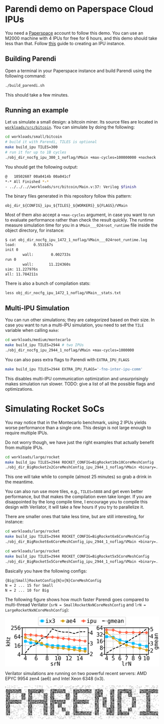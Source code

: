 

# Parendi demo on Paperspace Cloud IPUs
You need a [Paperspace](https://paperspace.com) account to follow this demo.
You can use an M2000 machine with 4 IPUs for free for 6 hours, and this demo should take less than that. Follow [this](paperspace.md) guide to creating an IPU instance.
## Building Parendi
Open a terminal in your Paperspace instance and build Parendi using the following command:
```bash
./build_parendi.sh
```
This should take a few minutes.

## Running an example

Let us simulate a small design: a bitcoin miner. Its source files are located in [`workloads/src/bitcoin`](workloads/src/bitcoin/). You can simulate by doing the following:
```bash
cd workloads/small/bitcoin
# build it with Parendi, TILES is optional
make build_ipu TILES=300
# run it for up to 1B cycles
./obj_dir_nocfg_ipu_300_1_noflag/VMain +max-cycles=100000000 +nocheck

```
You should get the following output:
```bash
@   10502607 00a0414b 00a041cf
*-* All Finished *-*
- ../../..//workloads/src/bitcoin/Main.v:37: Verilog $finish
```
The binary files generated in this repository follow this pattern:
```
obj_dir_${CONFIG}_ipu_${TILES}_${WORKERS}_${FLAGS}/VMain
```
Most of them also accept a `+max-cycles` argument, in case you want to run to evaluate performance rather than check the result quickly.
The runtime measure simulation time for you in a `VMain___024root_runtime` file inside the object directory, for instance:
```
$ cat obj_dir_nocfg_ipu_1472_1_noflag/VMain___024root_runtime.log
load:        0.553167s
init 0
        wall:        0.002733s
run 0
        wall:       11.224360s
sim: 11.227976s
all: 11.784211s
```
There is also a bunch of compilation stats:
```
less obj_dir_nocfg_ipu_1472_1_noflag/VMain__stats.txt
```

## Multi-IPU Simulation
You can run other simulations; they are categorized based on their size.
In case you want to run a multi-IPU simulation, you need to set the `TILE` variable when calling `make`:

```bash
cd workloads/medium/montecarlo
make build_ipu TILES=2944 # two IPUs
./obj_dir_nocfg_ipu_2944_1_noflag/VMain +max-cycles=1000000
```


You can also pass extra flags to Parendi with `EXTRA_IPU_FLAGS`
```bash
make build_ipu TILES=2944 EXTRA_IPU_FLAGS='-fno-inter-ipu-comm'
```
This disables multi-IPU communication optimization and unsurprisingly makes simulation run slower.
TODO: give a list of all the possible flags and optimizations.

# Simulating Rocket SoCs

You may notice that in the Montecarlo benchmark, using 2 IPUs yields worse performance than a single one.
This design is not large enough to require multiple IPUs.

Do not worry though, we have just the right examples that actually benefit from multiple IPUs.
```bash
cd workloads/large/rocket
make build_ipu TILES=2944 ROCKET_CONFIG=BigRocket10x10CoreMeshConfig
./obj_dir_BigRocket2x2CoreMeshConfig_ipu_2944_1_noflag/VMain +binary=../../src/chipyard-common/bench/mt-mm/mt-mm_32.hex +max-cycles=3000000
```
This one will take while to compile (almost 25 minutes) so grab a drink in the meantime.

You can also run use more tiles, e.g., `TILES=5888` and get even better performance, but that makes the compilation even take longer.
If you are disappointed by the long compile time, I encourage you to compile this design with Verilator, it will take a few hours if you try to parallelize it.

There are smaller ones that take less time, but are still interesting, for instance:


```bash
cd workloads/large/rocket
make build_ipu TILES=2944 ROCKET_CONFIG=BigRocket6x6CoreMeshConfig
./obj_dir_BigRocket6x6CoreMeshConfig_ipu_2944_1_noflag/VMain +binary=../../src/chipyard-common/bench/mt-mm/mt-mm_32.hex +max-cycles=3000000
```

```bash
cd workloads/large/rocket
make build_ipu TILES=2944 ROCKET_CONFIG=BigRocket5x5CoreMeshConfig
./obj_dir_BigRocket5x5CoreMeshConfig_ipu_2944_1_noflag/VMain +binary=../../src/chipyard-common/bench/mt-mm/mt-mm_32.hex +max-cycles=3000000
```
Basically you have the following configs:
```
{Big|Small}RocketConfig{N}x{N}CoreMeshConfig
N = 2 ... 15 for Small
N = 2 ... 10 for Big
```

The following figure shows how much faster Parendi goes compared to multi-thread Verilator (`srN = SmallRocketNxNCoreMeshConfig` and `lrN = LargeRocketNxNCoreMeshConfig`):
<p align='center'>
    <img src="docs/ipu_vs_verilator_combined.png", width='640', align='middle'>
</p>
Verilator simulations are running on two powerful recent servers:
AMD EPYC 9954 zen4 (ae6) and Intel Xeon 6348 (ix3).



<p align='center'>
    <img src="docs/logo_rendered.png", width='640', align='middle'>
</p>

